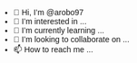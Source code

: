 - 👋 Hi, I’m @arobo97
- 👀 I’m interested in ...
- 🌱 I’m currently learning ...
- 💞️ I’m looking to collaborate on ...
- 📫 How to reach me ...

<!---
arobo97/arobo97 is a ✨ special ✨ repository because its `README.md` (this file) appears on your GitHub profile.
You can click the Preview link to take a look at your changes.
--->
<!DOCTYPE html>
<html lang="en">
<head>
    <meta charset="UTF-8">
    <meta name="viewport" content="width=device-width, initial-scale=1.0">
    <title>SwahiliBuzz</title>
    <style>
        body {
            font-family: Arial, sans-serif;
            margin: 0;
            padding: 0;
        }

        header {
            background-color: #1eb53a;
            color: white;
            text-align: center;
            padding: 1em;
        }

        nav {
            background-color: #f4c800;
            text-align: center;
            padding: 0.5em;
        }

        nav a {
            color: white;
            text-decoration: none;
            margin: 0 1em;
        }

        nav a:hover {
            text-decoration: underline;
        }

        main {
            padding: 2em;
            background-color: #00a3dd;
            color: white;
        }

        footer {
            background-color: #000;
            color: white;
            text-align: center;
            padding: 1em;
        }
    </style>
</head>
<body>
    <header>
        <h1>SwahiliBuzz</h1>
    </header>
    <nav>
        <a href="#history">History</a>
        <a href="#teaching">Teaching</a>
        <a href="#future">Future</a>
        <a href="#discussion">Discussion</a>
    </nav>
    <main>
        <section id="history">
            <h2>History of Swahili Language</h2>
            <p>Swahili, also known as Kiswahili, is a Bantu language spoken by millions of people in East Africa. The history of Swahili can be traced back to the early centuries of the first millennium...</p>
        </section>
        <section id="teaching">
            <h2>Teaching Swahili</h2>
            <p>Learning Swahili can be a rewarding experience. There are many resources available for individuals interested in learning the language, including online courses, textbooks, and language schools...</p>
        </section>
        <section id="future">
            <h2>Projected Future of Swahili</h2>
            <p>As a widely spoken language in East Africa, Swahili continues to grow in popularity and importance. It is expected that the language will continue to play a significant role in regional communication, education, and business...</p>
        </section>
        <section id="discussion">
            <h2>Join the Discussion</h2>
            <p>Connect with others who are passionate about the Swahili language. Share your experiences, ask questions, and engage in discussions on our social platform...</p>
            <p><a href="https://your-social-platform-url.com" target="_blank">Visit SwahiliBuzz Social Platform</a></p>
        </section>
    </main>
    <footer>
        &copy; 2023 SwahiliBuzz. All rights reserved.
    </footer>
</body>
</html>
